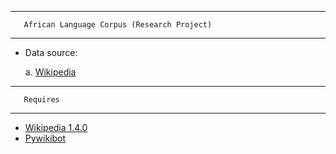 ---------------------------
                           
       African Language Corpus (Research Project)
---------------------------

* Data source: 

  a. [Wikipedia](https://www.wikipedia.org/)
  
  

---------------------------
                           
       Requires 
---------------------------

* [Wikipedia 1.4.0 ](https://pypi.org/project/wikipedia/)
* [Pywikibot](https://www.mediawiki.org/wiki/Manual:Pywikibot/Create_your_own_script)
